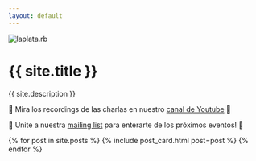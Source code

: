 ```yaml
---
layout: default
---
```


<div class="h-full py-8 my-auto">
  <div class="flex flex-row justify-center">
    <img src="{{site.baseurl}}/assets/images/laplatarb.png" alt="laplata.rb" class="h-80 w-80">
  </div>
  <div class="text-center">
    <h1 class="text-2xl md:text-7xl text-gray-700 font-mono">{{ site.title }}</h1>
    <p class="text-gray-500 mt-4">{{ site.description }}</p>
    <p class="text-gray-500 mt-4">
      🎥 Mira los recordings de las charlas en nuestro 
      <a class="font-medium text-red-600 dark:text-red-500 hover:underline" href="{{ site.youtube_channel_url }}" target="_blank" rel="noopener">canal de Youtube</a>
      🎥
    </p>
    <p class="text-gray-500 mt-4">
      💌 Unite a nuestra 
      <a class="font-medium text-blue-600 dark:text-blue-500 hover:underline" href="{{ site.mailing_list_sing_up_form }}" target="_blank" rel="noopener">mailing list</a>
      para enterarte de los próximos eventos! 💌
    </p>
  </div>
</div>

<div class="md:container md:mx-auto mx-6 mt-6">
  <div class="grid grid-cols-1 sm:grid-cols-2 gap-4 sm:gap-12 md:gap-28">
    {% for post in site.posts %}
      {% include post_card.html post=post %}
    {% endfor %}
  </div>
</div>
